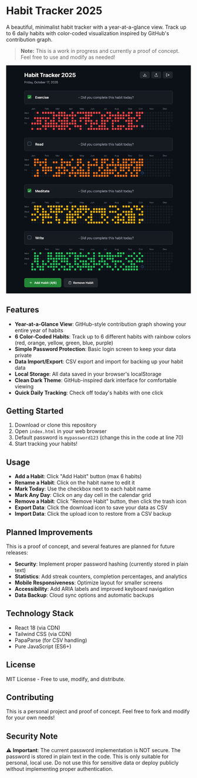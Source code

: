 # Habit Tracker 2025

A beautiful, minimalist habit tracker with a year-at-a-glance view. Track up to 6 daily habits with color-coded visualization inspired by GitHub's contribution graph.

> **Note:** This is a work in progress and currently a proof of concept. Feel free to use and modify as needed!

![Habit Tracker Preview](images/preview.png)

## Features

- **Year-at-a-Glance View**: GitHub-style contribution graph showing your entire year of habits
- **6 Color-Coded Habits**: Track up to 6 different habits with rainbow colors (red, orange, yellow, green, blue, purple)
- **Simple Password Protection**: Basic login screen to keep your data private
- **Data Import/Export**: CSV export and import for backing up your habit data
- **Local Storage**: All data saved in your browser's localStorage
- **Clean Dark Theme**: GitHub-inspired dark interface for comfortable viewing
- **Quick Daily Tracking**: Check off today's habits with one click

## Getting Started

1. Download or clone this repository
2. Open `index.html` in your web browser
3. Default password is `mypassword123` (change this in the code at line 70)
4. Start tracking your habits!

## Usage

- **Add a Habit**: Click "Add Habit" button (max 6 habits)
- **Rename a Habit**: Click on the habit name to edit it
- **Mark Today**: Use the checkbox next to each habit name
- **Mark Any Day**: Click on any day cell in the calendar grid
- **Remove a Habit**: Click "Remove Habit" button, then click the trash icon
- **Export Data**: Click the download icon to save your data as CSV
- **Import Data**: Click the upload icon to restore from a CSV backup

## Planned Improvements

This is a proof of concept, and several features are planned for future releases:

- **Security**: Implement proper password hashing (currently stored in plain text)
- **Statistics**: Add streak counters, completion percentages, and analytics
- **Mobile Responsiveness**: Optimize layout for smaller screens
- **Accessibility**: Add ARIA labels and improved keyboard navigation
- **Data Backup**: Cloud sync options and automatic backups

## Technology Stack

- React 18 (via CDN)
- Tailwind CSS (via CDN)
- PapaParse (for CSV handling)
- Pure JavaScript (ES6+)

## License

MIT License - Free to use, modify, and distribute.

## Contributing

This is a personal project and proof of concept. Feel free to fork and modify for your own needs!

## Security Note

⚠️ **Important**: The current password implementation is NOT secure. The password is stored in plain text in the code. This is only suitable for personal, local use. Do not use this for sensitive data or deploy publicly without implementing proper authentication.
